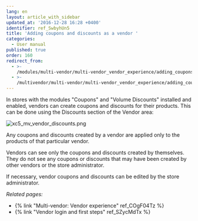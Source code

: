 ```yaml
---
lang: en
layout: article_with_sidebar
updated_at: '2016-12-28 16:28 +0400'
identifier: ref_SwbyhUn5
title: 'Adding coupons and discounts as a vendor '
categories:
  - User manual
published: true
order: 160
redirect_from:
  - >-
    /modules/multi-vendor/multi-vendor_vendor_experience/adding_coupons_and_discounts_for_vendor_products.html
  - >-
    /multivendor/multi-vendor/multi-vendor_vendor_experience/adding_coupons_and_discounts_for_vendor_products.html
---
```


In stores with the modules "Coupons" and "Volume Discounts" installed and enabled, vendors can create coupons and discounts for their products. This can be done using the Discounts section of the Vendor area:

![xc5_mv_vendor_discounts.png]({{site.baseurl}}/attachments/ref_SwbyhUn5/xc5_mv_vendor_discounts.png)

Any coupons and discounts created by a vendor are applied only to the products of that particular vendor.

Vendors can see only the coupons and discounts created by themselves. They do not see any coupons or discounts that may have been created by other vendors or the store administrator.

If necessary, vendor coupons and discounts can be edited by the store administrator.

_Related pages:_

   *   {% link "Multi-vendor: Vendor experience" ref_COgF04Tz %}
   *   {% link "Vendor login and first steps" ref_SZycMdTx %}
   
